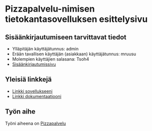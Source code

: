 # Pizzapalvelu-nimisen tietokantasovelluksen esittelysivu

## Sisäänkirjautumiseen tarvittavat tiedot
* Ylläpitäjän käyttäjätunnus: admin
* Erään tavallisen käyttäjän (asiakkaan) käyttäjätunnus: mruusu
* Molempien käyttäjien salasana: Tsoh4
* [Sisäänkirjautumissivu](http://xhexhex.users.cs.helsinki.fi/pizzapalvelu/asiakas/kirjaudu)

## Yleisiä linkkejä

* [Linkki sovellukseeni](http://xhexhex.users.cs.helsinki.fi/pizzapalvelu/)
* [Linkki dokumentaatiooni](https://github.com/morgulcore/Pizzapalvelu/blob/master/doc/dokumentaatio.pdf)

## Työn aihe

Työni aiheena on [Pizzapalvelu](http://advancedkittenry.github.io/suunnittelu_ja_tyoymparisto/aiheet/Pizzapalvelu.html)
